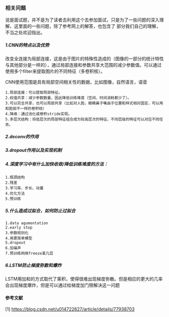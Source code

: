 ### 相关问题

说是面试题，并不是为了读者去利用这个去参加面试，只是为了一些问题的深入理解，这里面的一些问题，除了参考网上的解答，也包含了
部分我们自己的理解，不当之处欢迎指出。


##### 1.CNN的特点以及优势

   改变全连接为局部连接，这是由于图片的特殊性造成的（图像的一部分的统计特性与其他部分是一样的），通过局部连接和参数共享大范围的减少参数值。可以通过使用多个filter来提取图片的不同特征（多卷积核）。 
    
   CNN使用范围是具有局部空间相关性的数据，比如图像，自然语言，语音

    1.局部连接：可以提取局部特征。
    2.权值共享：减少参数数量，因此降低训练难度（空间、时间消耗都少了）。 
    3.可以完全共享，也可以局部共享（比如对人脸，眼睛鼻子嘴由于位置和样式相对固定，可以用和脸部不一样的卷积核）
    4.降维：通过池化或卷积stride实现。
    5.多层次结构：将低层次的局部特征组合成为较高层次的特征。不同层级的特征可以对应不同任务。
    
    
##### 2.deconv的作用

##### 3.dropout作用以及实现机制

##### 4.深度学习中有什么加快收敛/降低训练难度的方法： 

    1.瓶颈结构
    2.残差
    3.学习率、步长、动量
    4.优化方法
    5.预训练
    
##### 5.什么造成过拟合，如何防止过拟合

    1.data agumentation
    2.early stop
    3.参数规则化
    4.用更简单模型
    5.dropout
    6.加噪声
    7.预训练网络freeze某几层
    
##### 6.LSTM防止梯度弥散和爆炸 

   LSTM用加和的方式取代了乘积，使得很难出现梯度弥散。但是相应的更大的几率会出现梯度爆炸，但是可以通过给梯度加门限解决这一问题
    
    
#### 参考文献

[1] https://blog.csdn.net/u014722627/article/details/77938703


